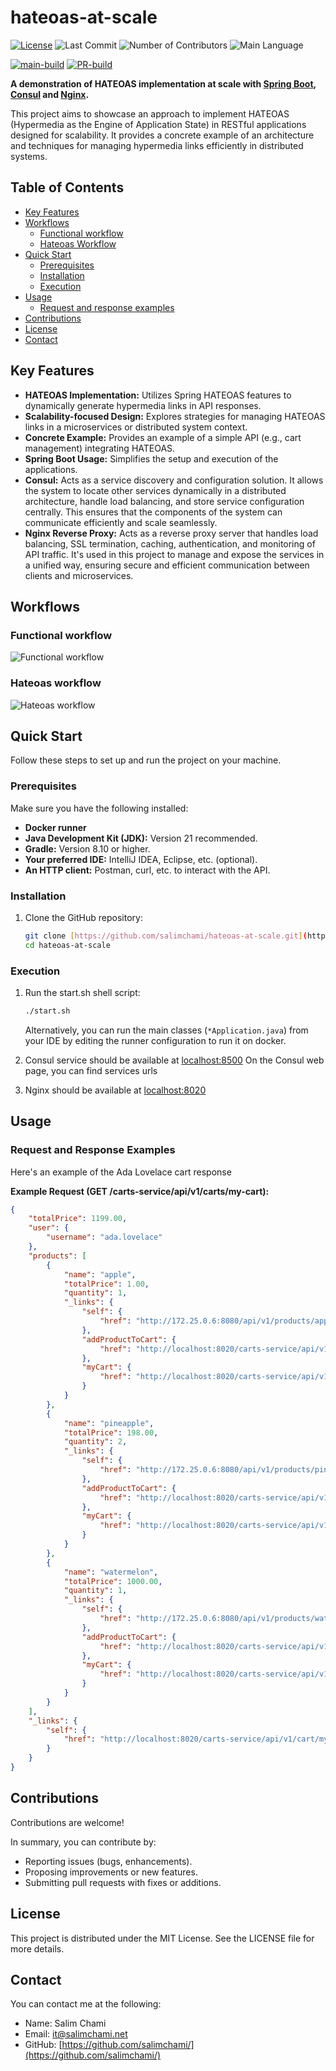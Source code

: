# hateoas-at-scale

[![License](https://img.shields.io/badge/license-MIT-blue.svg)](LICENSE.md)
![Last Commit](https://img.shields.io/github/last-commit/salimchami/hateoas-at-scale)
![Number of Contributors](https://img.shields.io/github/contributors/salimchami/hateoas-at-scale)
![Main Language](https://img.shields.io/github/languages/top/salimchami/hateoas-at-scale)

[![main-build](https://github.com/salimchami/hateoas-at-scale/actions/workflows/build.yml/badge.svg)](https://github.com/salimchami/hateoas-at-scale/actions/workflows/build.yml)
[![PR-build](https://github.com/salimchami/hateoas-at-scale/actions/workflows/pull-request.yml/badge.svg)](https://github.com/salimchami/hateoas-at-scale/actions/workflows/pull-request.yml)

**A demonstration of HATEOAS implementation at scale with [Spring Boot](https://spring.io/projects/spring-boot), [Consul](https://developer.hashicorp.com/consul) and [Nginx](https://nginx.org/).**

This project aims to showcase an approach to implement HATEOAS (Hypermedia as the Engine of Application State) in RESTful applications designed for scalability. It provides a concrete example of an architecture and techniques for managing hypermedia links efficiently in distributed systems.

## Table of Contents

* [Key Features](#key-features)
* [Workflows](#workflows)
  * [Functional workflow](#functional-workflow) 
  * [Hateoas Workflow](#hateoas-workflow) 
* [Quick Start](#quick-start)
  * [Prerequisites](#prerequisites)
  * [Installation](#installation)
  * [Execution](#execution)
* [Usage](#usage)
  * [Request and response examples](#request-and-response-examples)
* [Contributions](#contributions)
* [License](#license)
* [Contact](#contact)

## Key Features

* **HATEOAS Implementation:** Utilizes Spring HATEOAS features to dynamically generate hypermedia links in API responses.
* **Scalability-focused Design:** Explores strategies for managing HATEOAS links in a microservices or distributed system context.
* **Concrete Example:** Provides an example of a simple API (e.g., cart management) integrating HATEOAS.
* **Spring Boot Usage:** Simplifies the setup and execution of the applications.
* **Consul:** Acts as a service discovery and configuration solution. It allows the system to locate other services
  dynamically in a distributed architecture, handle load balancing, and store service configuration centrally. This
  ensures that the components of the system can communicate efficiently and scale seamlessly.
* **Nginx Reverse Proxy:** Acts as a reverse proxy server that handles load balancing, SSL termination, caching,
  authentication, and monitoring of API traffic. It's used in this project to manage and expose the services in a unified
way, ensuring secure and efficient communication between clients and microservices.

## Workflows

### Functional workflow

![Functional workflow](doc/functional-workflow.png "Functional workflow")


### Hateoas workflow

![Hateoas workflow](doc/hateoas-links.png "Hateoas workflow")

## Quick Start

Follow these steps to set up and run the project on your machine.

### Prerequisites

Make sure you have the following installed:
* **Docker runner**
* **Java Development Kit (JDK):** Version 21 recommended.
* **Gradle:** Version 8.10 or higher.
* **Your preferred IDE:** IntelliJ IDEA, Eclipse, etc. (optional).
* **An HTTP client:** Postman, curl, etc. to interact with the API.

### Installation

1.  Clone the GitHub repository:
    ```bash
    git clone [https://github.com/salimchami/hateoas-at-scale.git](https://github.com/salimchami/hateoas-at-scale.git)
    cd hateoas-at-scale
    ```

### Execution

1.  Run the start.sh shell script:
    ```bash
    ./start.sh
    ```
    Alternatively, you can run the main classes (`*Application.java`) from your IDE by editing the runner configuration to run it on docker.

2. Consul service should be available at [localhost:8500](http://localhost:8500)
On the Consul web page, you can find services urls

3. Nginx should be available at [localhost:8020](http://localhost:8020)

## Usage

### Request and Response Examples

Here's an example of the Ada Lovelace cart response 

**Example Request (GET <nginx-ui-url>/carts-service/api/v1/carts/my-cart):**

``` json
{
    "totalPrice": 1199.00,
    "user": {
        "username": "ada.lovelace"
    },
    "products": [
        {
            "name": "apple",
            "totalPrice": 1.00,
            "quantity": 1,
            "_links": {
                "self": {
                    "href": "http://172.25.0.6:8080/api/v1/products/apple"
                },
                "addProductToCart": {
                    "href": "http://localhost:8020/carts-service/api/v1/cart/add-product"
                },
                "myCart": {
                    "href": "http://localhost:8020/carts-service/api/v1/cart/my-cart"
                }
            }
        },
        {
            "name": "pineapple",
            "totalPrice": 198.00,
            "quantity": 2,
            "_links": {
                "self": {
                    "href": "http://172.25.0.6:8080/api/v1/products/pineapple"
                },
                "addProductToCart": {
                    "href": "http://localhost:8020/carts-service/api/v1/cart/add-product"
                },
                "myCart": {
                    "href": "http://localhost:8020/carts-service/api/v1/cart/my-cart"
                }
            }
        },
        {
            "name": "watermelon",
            "totalPrice": 1000.00,
            "quantity": 1,
            "_links": {
                "self": {
                    "href": "http://172.25.0.6:8080/api/v1/products/watermelon"
                },
                "addProductToCart": {
                    "href": "http://localhost:8020/carts-service/api/v1/cart/add-product"
                },
                "myCart": {
                    "href": "http://localhost:8020/carts-service/api/v1/cart/my-cart"
                }
            }
        }
    ],
    "_links": {
        "self": {
            "href": "http://localhost:8020/carts-service/api/v1/cart/my-cart"
        }
    }
}
```

## Contributions

Contributions are welcome!

In summary, you can contribute by:

* Reporting issues (bugs, enhancements).
* Proposing improvements or new features.
* Submitting pull requests with fixes or additions.

## License
This project is distributed under the MIT License. See the LICENSE file for more details.

## Contact
You can contact me at the following:

* Name: Salim Chami
* Email: [it@salimchami.net](mailto:it@salimchami.net)
* GitHub: [https://github.com/salimchami/](https://github.com/salimchami/)
